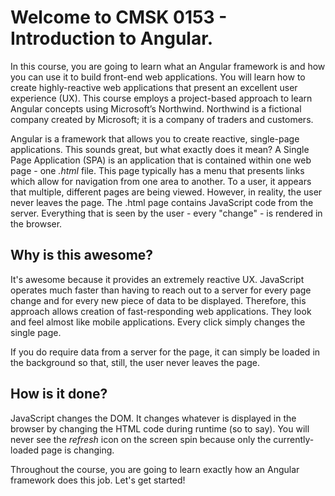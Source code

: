 # Welcome to CMSK 0153 - Introduction to Angular. 
In this course, you are going to learn what an Angular framework is and how you can use it to build front-end web applications. You will learn how to create highly-reactive web applications that present an excellent user experience (UX). This course employs a project-based approach to learn Angular concepts using Microsoft’s Northwind. Northwind is a fictional company created by Microsoft; it is a company of traders and customers.
 
Angular is a framework that allows you to create reactive, single-page applications. This sounds great, but what exactly does it mean? A Single Page Application (SPA) is an application that is contained within one web page - one _.html_ file. This page typically has a menu that presents links which allow for navigation from one area to another. To a user, it appears that multiple, different pages are being viewed. However, in reality, the user never leaves the page. The .html page contains JavaScript code from the server. Everything that is seen by the user - every "change" - is rendered in the browser.
 
## Why is this awesome?
It's awesome because it provides an extremely reactive UX. JavaScript operates much faster than having to reach out to a server for every page change and for every new piece of data to be displayed. Therefore, this approach allows creation of fast-responding web applications. They look and feel almost like mobile applications. Every click simply changes the single page.
 
If you do require data from a server for the page, it can simply be loaded in the background so that, still, the user never leaves the page. 
 
## How is it done?
JavaScript changes the DOM. It changes whatever is displayed in the browser by changing the HTML code during runtime (so to say). You will never see the _refresh_ icon on the screen spin because only the currently-loaded page is changing.
 
Throughout the course, you are going to learn exactly how an Angular framework does this job. Let's get started!
 

